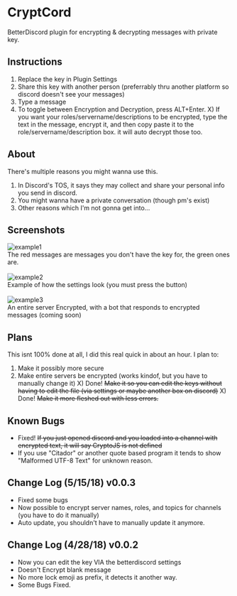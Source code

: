 # CryptCord
BetterDiscord plugin for encrypting &amp; decrypting messages with private key.

## Instructions
1) Replace the key in Plugin Settings
2) Share this key with another person (preferrably thru another platform so discord doesn't see your messages)
3) Type a message
4) To toggle between Encryption and Decryption, press ALT+Enter.
X) If you want your roles/servername/descriptions to be encrypted, type the text in the message, encrypt it, and then copy paste it to the role/servername/description box. it will auto decrypt those too.

## About
There's multiple reasons you might wanna use this.
1) In Discord's TOS, it says they may collect and share your personal info you send in discord.
2) You might wanna have a private conversation (though pm's exist)
3) Other reasons which I'm not gonna get into...

## Screenshots
![example1](https://i.imgur.com/lx665z7.png)<br>
The red messages are messages you don't have the key for, the green ones are.
<br><br>
![example2](https://i.imgur.com/jynl1Xz.png)<br>
Example of how the settings look (you must press the button)
<br><br>
![example3](https://i.imgur.com/eLJgxxs.png)<br>
An entire server Encrypted, with a bot that responds to encrypted messages (coming soon)

## Plans
This isnt 100% done at all, I did this real quick in about an hour. I plan to:<br>
1) Make it possibly more secure
2) Make entire servers be encrypted (works kindof, but you have to manually change it)
X) Done! ~~Make it so you can edit the keys without having to edit the file (via settings or maybe another box on discord)~~
X) Done! ~~Make it more fleshed out with less errors.~~

## Known Bugs
* Fixed! ~~If you just opened discord and you loaded into a channel with encrypted text, it will say CryptoJS is not defined~~<br>
* If you use "Citador" or another quote based program it tends to show "Malformed UTF-8 Text" for unknown reason.

## Change Log (5/15/18) v0.0.3
* Fixed some bugs
* Now possible to encrypt server names, roles, and topics for channels (you have to do it manually)
* Auto update, you shouldn't have to manually update it anymore.

## Change Log (4/28/18) v0.0.2
* Now you can edit the key VIA the betterdiscord settings
* Doesn't Encrypt blank message
* No more lock emoji as prefix, it detects it another way.
* Some Bugs Fixed.

